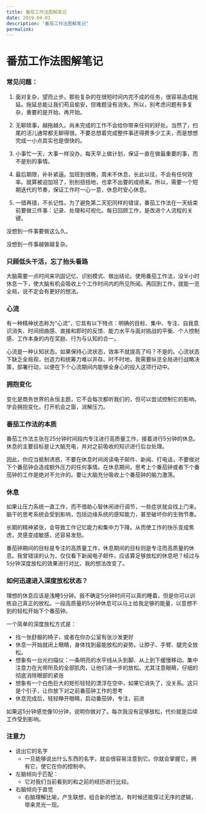 ```yaml
---
title: 番茄工作法图解笔记
date: 2019-04-03
description: "番茄工作法图解笔记"
permalink:
---
```


# 番茄工作法图解笔记

### 常见问题：
1. 面对复杂，望而止步。那些复杂的在很短时间内完不成的任务，很容易造成拖延。拖延总能让我们苟且偷安，但难题没有消失。所以，别考虑问题有多复杂，重要的是开始、再开始。

2. 无聊琐事，越拖越久。尚未完成的工作不会给你带来任何的好处。当然了，扫尾的活儿通常都无聊得很。不要总想着完成整件事还得费多少工夫，而是想想完成一小点其实也是很快的。

3. 小事忙一天，大事一样没办。每天早上做计划，保证一直在做最重要的事，而不是别的事情。

4. 最后期限，补补紧逼。加班到很晚，周末不休息，长此以往，不会有任何效率。就算被迫加班了，别别扭扭地，也拿不出要的成绩来。所以，需要一个短期迭代的节奏，保证工作时一心一意，休息时安心休息。

5. 一错再错，不长记性。为了避免第二天犯同样的错误，番茄工作法在一天结束前要做三件事：记录、处理和可视化。每日回顾工作，是改进个人流程的关键。

 没想到一件事要做这么久。

 没想到一件事越做越复杂。

### 只顾低头干活，忘了抬头看路
大脑需要一点时间来巩固记忆、识别模式、做出结论。使用番茄工作法，没半小时休息一下，使大脑有机会吸收上个工作时间内的所见所闻。再回到工作，就能一览全局，说不定会有更好的想法。

### 心流
有一种精神状态称为“心流”，它具有以下特点：明确的目标、集中、专注、自我意识消失、时间扭曲感、直接和即时的反馈、能力水平与面对挑战的平衡、个人控制感、工作本身的内在奖励、行为与认知的合一。

心流是一种认知状态。如果保持心流状态，效率不就提高了吗？不是的。心流状态下缺乏全局观，创造力和统筹力难以并存。时不时地，我需要纵览全局进行战略决策，部署行动，以便在下个心流期间内能够全身心的投入这项行动中。

### 拥抱变化
变化是商务世界的永恒主题，它不会每次都听我们的，但可以尝试控制它的影响。学会拥抱变化，打开机会之窗，消解压力。

### 番茄工作法的本质
番茄工作法主张在25分钟时间段内专注进行高质量工作，接着进行5分钟的休息。休息的主要目标是让大脑充电，并对之前吸收的知识进行后台处理。

因此，你应当抵制诱惑，不要在休息时间阅读电子邮件、新闻、打电话，不要做对下个番茄钟会造成额外压力的任何事情。在休息期间，思考上个番茄钟或者下个番茄钟的工作是绝对不允许的。要让大脑充分吸收上个番茄钟的脑力激荡。

### 休息
如果让压力系统一直工作，而不借助心智休闲进行调节，一些症状就会找上门来。脑干的思考系统会受到影响，包括边缘系统的感知能力，甚至破坏你的生物节奏。

长期的精神紧张，会导致工作记忆能力和集中力下降。从而使工作的快乐变成焦虑，灵感变成敏感，还容易发怒。

番茄钟期间的目标是专注的高质量工作，休息期间的目标则是专注而高质量的休息。我曾错误的认为，仅仅看下新闻电子邮件，应该算足够放松的休息吧？经过与5分钟深度放松的效果进行对比，我的想法改变了。

### 如何迅速进入深度放松状态？
理想的休息应该是浅睡5分钟。我不确定5分钟时间可以真的睡着，但是你可以训练自己真正的放松。一段高质量的5分钟休息可以马上给我足够的能量，以意想不到的轻松开始下个番茄钟。

一个简单的深度放松方式是：
- 找一张舒服的椅子，或者在你办公室有张沙发更好
- 休息一开始就闭上眼睛，身体找到最能放松的姿势。让脖子、手臂、腿完全放松。
- 想象有一台光扫描仪：一条明亮的水平线从头到脚、从上到下缓慢移动。集中注意力在光带所及的全部肌肉，让他们进一步的放松。尤其注意眼睛，仔细的彻底消除眼部的紧张
- 想象有一个白色巨大的矩形轻轻的漂浮在空中，如果它消失了，没关系。这只是个引子，让你放下对之前番茄钟工作的思考
- 休息完成后，轻轻睁开眼睛，启动番茄钟，专注，前进

如果这5分钟感觉像10分钟，说明你做对了。每次我没有足够放松，代价就是后续工作受到影响。

### 注意力
- 说出它的名字
   + 一旦能够说出什么东西的名字，就会很容易注意到它。你就会掌握它，拥有它，使它在你的控制中。
- 左脑倾向于匹配：
   + 它对我们当前看到的和之前的经历进行比较。
- 右脑倾向于直觉
   + 右脑理解比喻，产生联想，组合新的想法，有时候还能穿过无序的逻辑，带来灵光一现。

